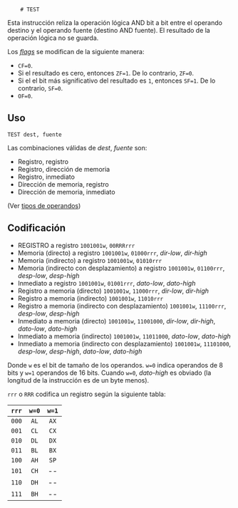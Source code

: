         # TEST

Esta instrucción reliza la operación lógica AND bit a bit entre el operando destino y el operando fuente (destino AND fuente). El resultado de la operación lógica no se guarda.

Los [_flags_](../cpu#flags) se modifican de la siguiente manera:

- `CF=0`.
- Si el resultado es cero, entonces `ZF=1`. De lo contrario, `ZF=0`.
- Si el el bit más significativo del resultado es `1`, entonces `SF=1`. De lo contrario, `SF=0`.
- `OF=0`.

## Uso

```vonsim
TEST dest, fuente
```

Las combinaciones válidas de _dest_, _fuente_ son:

- Registro, registro
- Registro, dirección de memoria
- Registro, inmediato
- Dirección de memoria, registro
- Dirección de memoria, inmediato

(Ver [tipos de operandos](../assembly#operandos))

## Codificación

- REGISTRO a registro
  `1001001w`, `00RRRrrr`
- Memoria (directo) a registro
  `1001001w`, `01000rrr`, _dir-low_, _dir-high_
- Memoria (indirecto) a registro
  `1001001w`, `01010rrr`
- Memoria (indirecto con desplazamiento) a registro
  `1001001w`, `01100rrr`, _desp-low_, _desp-high_
- Inmediato a registro
  `1001001w`, `01001rrr`, _dato-low_, _dato-high_
- Registro a memoria (directo)
  `1001001w`, `11000rrr`, _dir-low_, _dir-high_
- Registro a memoria (indirecto)
  `1001001w`, `11010rrr`
- Registro a memoria (indirecto con desplazamiento)
  `1001001w`, `11100rrr`, _desp-low_, _desp-high_
- Inmediato a memoria (directo)
  `1001001w`, `11001000`, _dir-low_, _dir-high_, _dato-low_, _dato-high_
- Inmediato a memoria (indirecto)
  `1001001w`, `11011000`, _dato-low_, _dato-high_
- Inmediato a memoria (indirecto con desplazamiento)
  `1001001w`, `11101000`, _desp-low_, _desp-high_, _dato-low_, _dato-high_

Donde `w` es el bit de tamaño de los operandos. `w=0` indica operandos de 8 bits y `w=1` operandos de 16 bits. Cuando `w=0`, _dato-high_ es obviado (la longitud de la instrucción es de un byte menos).

`rrr` o `RRR` codifica un registro según la siguiente tabla:

| `rrr` | `w=0` | `w=1` |
| :---: | :---: | :---: |
| `000` | `AL`  | `AX`  |
| `001` | `CL`  | `CX`  |
| `010` | `DL`  | `DX`  |
| `011` | `BL`  | `BX`  |
| `100` | `AH`  | `SP`  |
| `101` | `CH`  |  --   |
| `110` | `DH`  |  --   |
| `111` | `BH`  |  --   |
